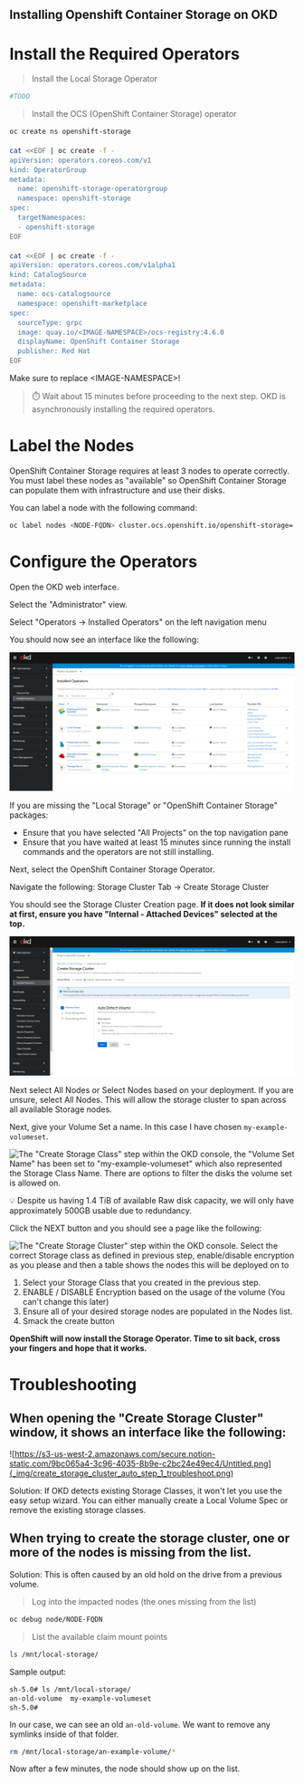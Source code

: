 Installing Openshift Container Storage on OKD
---

# Install the Required Operators

> Install the Local Storage Operator

```bash
#TODO
```

> Install the OCS (OpenShift Container Storage) operator

```bash
oc create ns openshift-storage

cat <<EOF | oc create -f -
apiVersion: operators.coreos.com/v1
kind: OperatorGroup
metadata:
  name: openshift-storage-operatorgroup
  namespace: openshift-storage
spec:
  targetNamespaces:
  - openshift-storage
EOF

cat <<EOF | oc create -f -
apiVersion: operators.coreos.com/v1alpha1
kind: CatalogSource
metadata:
  name: ocs-catalogsource
  namespace: openshift-marketplace
spec:
  sourceType: grpc
  image: quay.io/<IMAGE-NAMESPACE>/ocs-registry:4.6.0
  displayName: OpenShift Container Storage
  publisher: Red Hat
EOF
```
Make sure to replace \<IMAGE-NAMESPACE>!

> ⏱️ Wait about 15 minutes before proceeding to the next step. OKD is asynchronously installing the required operators.

# Label the Nodes

OpenShift Container Storage requires at least 3 nodes to operate correctly. You must label these nodes as "available" so OpenShift Container Storage can populate them with infrastructure and use their disks.

You can label a node with the following command:

```bash
oc label nodes <NODE-FQDN> cluster.ocs.openshift.io/openshift-storage=''
```

# Configure the Operators

Open the OKD web interface.

Select the "Administrator" view.

Select "Operators → Installed Operators" on the left navigation menu

You should now see an interface like the following:

![The "Installed Operators" dashboard in the OKD console, with Openshift Container Storage listed](_img/installed_operators.png)

If you are missing the "Local Storage" or "OpenShift Container Storage" packages:

- Ensure that you have selected "All Projects" on the top navigation pane
- Ensure that you have waited at least 15 minutes since running the install commands and the operators are not still installing.

Next, select the OpenShift Container Storage Operator.

Navigate the following: Storage Cluster Tab → Create Storage Cluster

You should see the Storage Cluster Creation page.  **If it does not look similar at first, ensure you have "Internal - Attached Devices" selected at the top.**

![The "Create Storage Cluster" page within the OKD console, "Internal - AttachedDevices" mode is selected and the main content window shows "Auto Detect Volume"](_img/create_storage_cluster_auto_step_1.png)

Next select All Nodes or Select Nodes based on your deployment. If you are unsure, select All Nodes. This will allow the storage cluster to span across all available Storage nodes.

Next, give your Volume Set a name. In this case I have chosen `my-example-volumeset`.

![The "Create Storage Class" step within the OKD console, the "Volume Set Name" has been set to "my-example-volumeset" which also represented the Storage Class Name. There are options to filter the disks the volume set is allowed on.](_img/create_storage_cluster_auto_step_2.png)

💡 Despite us having 1.4 TiB of available Raw disk capacity, we will only have approximately 500GB usable due to redundancy.

Click the NEXT button and you should see a page like the following: 

![The "Create Storage Cluster" step within the OKD console. Select the correct Storage class as defined in previous step, enable/disable encryption as you please and then a table shows the nodes this will be deployed on to](_img/create_storage_cluster_auto_step_3.png)

1. Select your Storage Class that you created in the previous step.
2. ENABLE / DISABLE Encryption based on the usage of the volume (You can't change this later)
3. Ensure all of your desired storage nodes are populated in the Nodes list.
4. Smack the create button

**OpenShift will now install the Storage Operator. Time to sit back, cross your fingers and hope that it works.**

# Troubleshooting

## When opening the "Create Storage Cluster" window, it shows an interface like the following:

![https://s3-us-west-2.amazonaws.com/secure.notion-static.com/9bc065a4-3c96-4035-8b9e-c2bc24e49ec4/Untitled.png](_img/create_storage_cluster_auto_step_1_troubleshoot.png)

Solution: If OKD detects existing Storage Classes, it won't let you use the easy setup wizard. You can either manually create a Local Volume Spec or remove the existing storage classes.

## When trying to create the storage cluster, one or more of the nodes is missing from the list.

Solution: This is often caused by an old hold on the drive from a previous volume.

> Log into the impacted nodes (the ones missing from the list)

```bash
oc debug node/NODE-FQDN
```

> List the available claim mount points

```bash
ls /mnt/local-storage/
```

Sample output:

```console
sh-5.0# ls /mnt/local-storage/
an-old-volume  my-example-volumeset
sh-5.0# 
```

In our case, we can see an old `an-old-volume`.  We want to remove any symlinks inside of that folder.

```bash
rm /mnt/local-storage/an-example-volume/*
```

Now after a few minutes, the node should show up on the list.